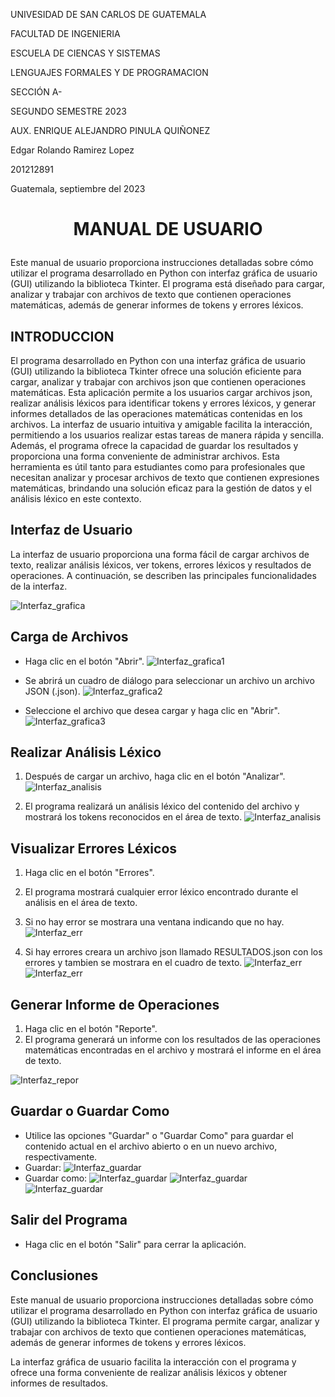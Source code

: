 UNIVESIDAD DE SAN CARLOS DE GUATEMALA

FACULTAD DE INGENIERIA

ESCUELA DE CIENCAS Y SISTEMAS

LENGUAJES FORMALES Y DE PROGRAMACION

SECCIÓN A-

SEGUNDO SEMESTRE 2023

AUX. ENRIQUE ALEJANDRO PINULA QUIÑONEZ

Edgar Rolando Ramirez Lopez

201212891

Guatemala, septiembre del 2023


# <p align="center"> MANUAL DE USUARIO </p>


Este manual de usuario proporciona instrucciones detalladas sobre cómo utilizar el programa desarrollado en Python con interfaz gráfica de usuario (GUI) utilizando la biblioteca Tkinter. El programa está diseñado para cargar, analizar y trabajar con archivos de texto que contienen operaciones matemáticas, además de generar informes de tokens y errores léxicos.

## INTRODUCCION

El programa desarrollado en Python con una interfaz gráfica de usuario (GUI) utilizando la biblioteca Tkinter ofrece una solución eficiente para cargar, analizar y trabajar con archivos json que contienen operaciones matemáticas. Esta aplicación permite a los usuarios cargar archivos json, realizar análisis léxicos para identificar tokens y errores léxicos, y generar informes detallados de las operaciones matemáticas contenidas en los archivos. La interfaz de usuario intuitiva y amigable facilita la interacción, permitiendo a los usuarios realizar estas tareas de manera rápida y sencilla. Además, el programa ofrece la capacidad de guardar los resultados y proporciona una forma conveniente de administrar archivos. Esta herramienta es útil tanto para estudiantes como para profesionales que necesitan analizar y procesar archivos de texto que contienen expresiones matemáticas, brindando una solución eficaz para la gestión de datos y el análisis léxico en este contexto.

## Interfaz de Usuario
La interfaz de usuario proporciona una forma fácil de cargar archivos de texto, realizar análisis léxicos, ver tokens, errores léxicos y resultados de operaciones. A continuación, se describen las principales funcionalidades de la interfaz.

![Interfaz_grafica](./assets/images/inter.png)

## Carga de Archivos
- Haga clic en el botón "Abrir".
![Interfaz_grafica1](./assets/images/inter-1.png)

- Se abrirá un cuadro de diálogo para seleccionar un archivo un archivo JSON (.json).
![Interfaz_grafica2](./assets/images/inter-2.png)


- Seleccione el archivo que desea cargar y haga clic en "Abrir".
![Interfaz_grafica3](./assets/images/inter-3.png)


## Realizar Análisis Léxico
1. Después de cargar un archivo, haga clic en el botón "Analizar".
![Interfaz_analisis](./assets/images/inter-a.png)

2. El programa realizará un análisis léxico del contenido del archivo y mostrará los tokens reconocidos en el área de texto.
![Interfaz_analisis](./assets/images/inter-a2.png)




## Visualizar Errores Léxicos
1. Haga clic en el botón "Errores".
2. El programa mostrará cualquier error léxico encontrado durante el análisis en el área de texto.
3. Si no hay error se mostrara una ventana indicando que no hay.
![Interfaz_err](./assets/images/inter-err.png)

4. Si hay errores creara un archivo json llamado RESULTADOS.json con los errores y tambien se mostrara en el cuadro de texto.
![Interfaz_err](./assets/images/inter-err1.png)
![Interfaz_err](./assets/images/errjson.png)


## Generar Informe de Operaciones
1. Haga clic en el botón "Reporte".
2. El programa generará un informe con los resultados de las operaciones matemáticas encontradas en el archivo y mostrará el informe en el área de texto.

![Interfaz_repor](./assets/images/inter-repor.png)


## Guardar o Guardar Como
- Utilice las opciones "Guardar" o "Guardar Como" para guardar el contenido actual en el archivo abierto o en un nuevo archivo, respectivamente.
- Guardar:
![Interfaz_guardar](./assets/images/inter-guardar.png)
- Guardar como:
![Interfaz_guardar](./assets/images/inter-gc0.png)
![Interfaz_guardar](./assets/images/inter-gc.png)
![Interfaz_guardar](./assets/images/inter-gc2.png)


## Salir del Programa
- Haga clic en el botón "Salir" para cerrar la aplicación.

## Conclusiones
Este manual de usuario proporciona instrucciones detalladas sobre cómo utilizar el programa desarrollado en Python con interfaz gráfica de usuario (GUI) utilizando la biblioteca Tkinter. El programa permite cargar, analizar y trabajar con archivos de texto que contienen operaciones matemáticas, además de generar informes de tokens y errores léxicos.

La interfaz gráfica de usuario facilita la interacción con el programa y ofrece una forma conveniente de realizar análisis léxicos y obtener informes de resultados.

